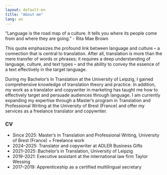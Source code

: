 ```yaml
---
layout: default-en
title: "About me"
lang: en
---
```


“Language is the road map of a culture. It tells you where its people come from and where they are going.” - Rita Mae Brown 

This quote emphasizes the profound link between language and culture – a connection that is central to translation. After all, translation is more than the mere transfer of words or phrases; it requires a deep understanding of language, culture, and text types – and the ability to convey the essence of a text effectively in the target language.

During my Bachelor’s in Translation at the University of Leipzig, I gained comprehensive knowledge of translation theory and practice. In addition, my work as a translator and copywriter in marketing has taught me how to effectively target and persuade audiences through language. I am currently expanding my expertise through a Master’s program in Translation and Professional Writing at the University of Brest (France) and offer my services as a freelance translator and copywriter.

### CV
- Since 2025: Master’s in Translation and Professional Writing, University of Brest (France) + Freelance work
- 2024–2025: Translator and copywriter at ADLER Business Gifts
- 2021–2025: Bachelor’s in Translation, University of Leipzig
- 2019–2021: Executive assistant at the international law firm Taylor Wessing
- 2017–2019: Apprenticeship as a certified multilingual secretary
